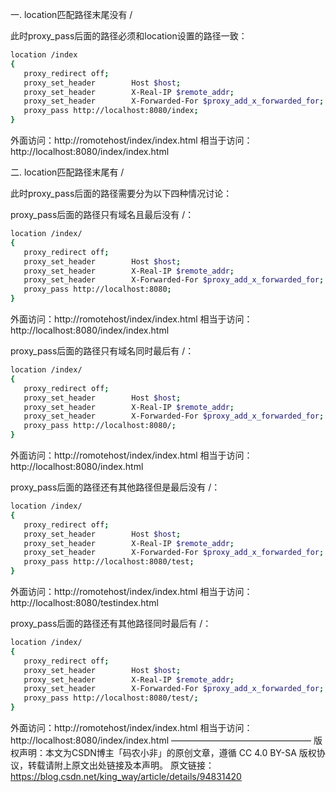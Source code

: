一. location匹配路径末尾没有 /

此时proxy_pass后面的路径必须和location设置的路径一致：

```sh
location /index
{
   proxy_redirect off;
   proxy_set_header        Host $host;
   proxy_set_header        X-Real-IP $remote_addr;
   proxy_set_header        X-Forwarded-For $proxy_add_x_forwarded_for;
   proxy_pass http://localhost:8080/index;
}
```

外面访问：http://romotehost/index/index.html
相当于访问：http://localhost:8080/index/index.html


二. location匹配路径末尾有 /

此时proxy_pass后面的路径需要分为以下四种情况讨论：

proxy_pass后面的路径只有域名且最后没有 /：

```sh
location /index/
{
   proxy_redirect off;
   proxy_set_header        Host $host;
   proxy_set_header        X-Real-IP $remote_addr;
   proxy_set_header        X-Forwarded-For $proxy_add_x_forwarded_for;
   proxy_pass http://localhost:8080;
}
```

外面访问：http://romotehost/index/index.html
相当于访问：http://localhost:8080/index/index.html


proxy_pass后面的路径只有域名同时最后有 /：

```sh
location /index/
{
   proxy_redirect off;
   proxy_set_header        Host $host;
   proxy_set_header        X-Real-IP $remote_addr;
   proxy_set_header        X-Forwarded-For $proxy_add_x_forwarded_for;
   proxy_pass http://localhost:8080/;
}
```

外面访问：http://romotehost/index/index.html
相当于访问：http://localhost:8080/index.html


proxy_pass后面的路径还有其他路径但是最后没有 /：

```sh
location /index/
{
   proxy_redirect off;
   proxy_set_header        Host $host;
   proxy_set_header        X-Real-IP $remote_addr;
   proxy_set_header        X-Forwarded-For $proxy_add_x_forwarded_for;
   proxy_pass http://localhost:8080/test;
}
```

外面访问：http://romotehost/index/index.html
相当于访问：http://localhost:8080/testindex.html


proxy_pass后面的路径还有其他路径同时最后有 /：
```sh
location /index/
{
   proxy_redirect off;
   proxy_set_header        Host $host;
   proxy_set_header        X-Real-IP $remote_addr;
   proxy_set_header        X-Forwarded-For $proxy_add_x_forwarded_for;
   proxy_pass http://localhost:8080/test/;
}
```

外面访问：http://romotehost/index/index.html
相当于访问：http://localhost:8080/index/index.html
————————————————
版权声明：本文为CSDN博主「码农小非」的原创文章，遵循 CC 4.0 BY-SA 版权协议，转载请附上原文出处链接及本声明。
原文链接：https://blog.csdn.net/king_way/article/details/94831420
